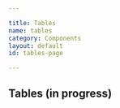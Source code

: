 ```yaml
---

title: Tables
name: tables
category: Components
layout: default
id: tables-page

---
```


## Tables (in progress)

<script>
component("table", { "atoms":[
  { "thead": { "atoms": [
    { "text": "Type" },
    { "text": "Icon" }
  ] } },
  { "tbody": { "atoms": [
    { "trow": { "atoms": [
      { "text": "account-login" },
      { "icon": { "type": "account-login" } }
    ] } }
  ] } }
] } );
</script>

